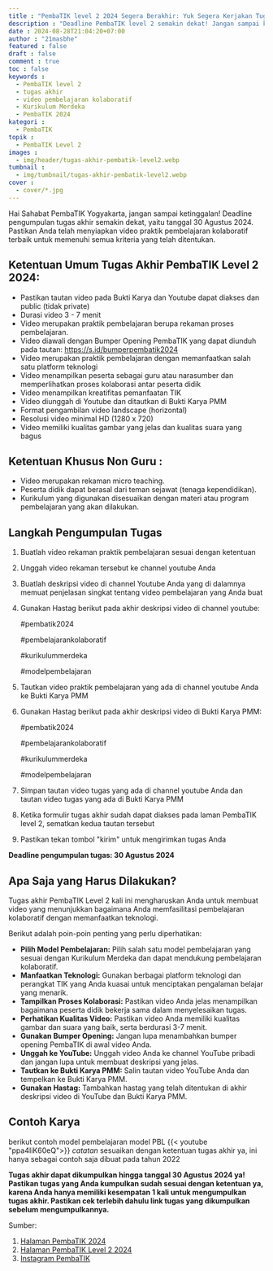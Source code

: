 ```yaml
---
title : "PembaTIK level 2 2024 Segera Berakhir: Yuk Segera Kerjakan Tugas Akhir"
description : "Deadline PembaTIK level 2 semakin dekat! Jangan sampai ketinggalan, segera kerjakan tugas akhir berupa video praktik pembelajaran kolaboratif. Pelajari selengkapnya di sini."
date : 2024-08-28T21:04:20+07:00
author : "21masbhe"
featured : false
draft : false
comment : true
toc : false
keywords : 
  - PembaTIK level 2
  - tugas akhir
  - video pembelajaran kolaboratif
  - Kurikulum Merdeka
  - PembaTIK 2024
kategori : 
  - PembaTIK
topik :
  - PembaTIK Level 2
images : 
  - img/header/tugas-akhir-pembatik-level2.webp
tumbnail : 
  - img/tumbnail/tugas-akhir-pembatik-level2.webp
cover : 
  - cover/*.jpg
---
```


Hai Sahabat PembaTIK Yogyakarta, jangan sampai ketinggalan! Deadline pengumpulan tugas akhir semakin dekat, yaitu tanggal 30 Agustus 2024. Pastikan Anda telah menyiapkan video praktik pembelajaran kolaboratif terbaik untuk memenuhi semua kriteria yang telah ditentukan.

## Ketentuan Umum Tugas Akhir PembaTIK Level 2 2024: 

- Pastikan tautan video pada Bukti Karya dan Youtube dapat diakses dan public (tidak private) 
- Durasi video 3 - 7 menit
- Video merupakan praktik pembelajaran berupa rekaman proses pembelajaran. 
- Video diawali dengan Bumper Opening PembaTIK yang dapat diunduh pada tautan: https://s.id/bumperpembatik2024 
- Video merupakan praktik pembelajaran dengan memanfaatkan salah satu platform teknologi 
- Video menampilkan peserta sebagai guru atau narasumber dan memperlihatkan proses kolaborasi antar peserta didik
- Video menampilkan kreatifitas pemanfaatan TIK
- Video diunggah di Youtube dan ditautkan di Bukti Karya PMM
- Format pengambilan video landscape (horizontal)
- Resolusi video minimal HD (1280 x 720)
- Video memiliki kualitas gambar yang jelas dan kualitas suara yang bagus


## Ketentuan Khusus Non Guru : 

- Video merupakan rekaman micro teaching.
- Peserta didik dapat berasal dari teman sejawat (tenaga kependidikan). 
- Kurikulum yang digunakan disesuaikan dengan materi atau program pembelajaran yang akan dilakukan.


## Langkah Pengumpulan Tugas 
1. Buatlah video rekaman praktik pembelajaran sesuai dengan ketentuan
2. Unggah video rekaman tersebut ke channel youtube Anda
3. Buatlah deskripsi video di channel Youtube Anda yang di dalamnya memuat penjelasan singkat tentang video pembelajaran yang Anda buat
4. Gunakan Hastag berikut pada akhir deskripsi video di channel youtube:
  
   #pembatik2024
  
   #pembelajarankolaboratif
  
   #kurikulummerdeka
  
   #modelpembelajaran

5. Tautkan video praktik pembelajaran yang ada di channel youtube Anda ke Bukti Karya PMM 
6. Gunakan Hastag berikut pada akhir deskripsi video di Bukti Karya PMM:
   
   #pembatik2024
  
   #pembelajarankolaboratif
  
   #kurikulummerdeka
  
   #modelpembelajaran

7. Simpan tautan video tugas yang ada di channel youtube Anda dan tautan video tugas yang ada di Bukti Karya PMM
8. Ketika formulir tugas akhir sudah dapat diakses pada laman PembaTIK level 2, sematkan kedua tautan tersebut
9. Pastikan tekan tombol "kirim" untuk mengirimkan tugas Anda


**Deadline pengumpulan tugas:  30 Agustus 2024**

## Apa Saja yang Harus Dilakukan?

Tugas akhir PembaTIK Level 2 kali ini mengharuskan Anda untuk membuat video yang menunjukkan bagaimana Anda memfasilitasi pembelajaran kolaboratif dengan memanfaatkan teknologi. 

Berikut adalah poin-poin penting yang perlu diperhatikan:

- **Pilih Model Pembelajaran:** Pilih salah satu model pembelajaran yang sesuai dengan Kurikulum Merdeka dan dapat mendukung pembelajaran kolaboratif.
- **Manfaatkan Teknologi:** Gunakan berbagai platform teknologi dan perangkat TIK yang Anda kuasai untuk menciptakan pengalaman belajar yang menarik.
- **Tampilkan Proses Kolaborasi:** Pastikan video Anda jelas menampilkan bagaimana peserta didik bekerja sama dalam menyelesaikan tugas.
- **Perhatikan Kualitas Video:** Pastikan video Anda memiliki kualitas gambar dan suara yang baik, serta berdurasi 3-7 menit.
- **Gunakan Bumper Opening:** Jangan lupa menambahkan bumper opening PembaTIK di awal video Anda.
- **Unggah ke YouTube:** Unggah video Anda ke channel YouTube pribadi dan jangan lupa untuk membuat deskripsi yang jelas.
- **Tautkan ke Bukti Karya PMM:** Salin tautan video YouTube Anda dan tempelkan ke Bukti Karya PMM.
- **Gunakan Hastag:** Tambahkan hastag yang telah ditentukan di akhir deskripsi video di YouTube dan Bukti Karya PMM.

## Contoh Karya
berikut contoh model pembelajaran model PBL
{{< youtube "ppa4IiK60eQ">}}
*catatan* sesuaikan dengan ketentuan tugas akhir ya, ini hanya sebagai contoh saja dibuat pada tahun 2022

**Tugas akhir dapat dikumpulkan hingga tanggal 30 Agustus 2024 ya! Pastikan tugas yang Anda kumpulkan sudah sesuai dengan ketentuan ya, karena Anda hanya memiliki kesempatan 1 kali untuk mengumpulkan tugas akhir. Pastikan cek terlebih dahulu link tugas yang dikumpulkan sebelum mengumpulkannya.**

Sumber: 
1. [Halaman PembaTIK 2024](https://pembatik.kemdikbud.go.id/)
2. [Halaman PembaTIK Level 2 2024](https://sites.google.com/belajar.id/pembatik2024lv2/tugas-akhir)
3. [Instagram PembaTIK](https://www.instagram.com/pembatik.kemdikbud/)